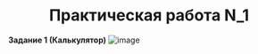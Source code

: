 <h1 align="center">Практическая работа N_1</h1>

<b>Задание 1 (Калькулятор)</b>
![image](https://github.com/user-attachments/assets/f014be2e-a623-4139-a370-ad383e9df16a)

